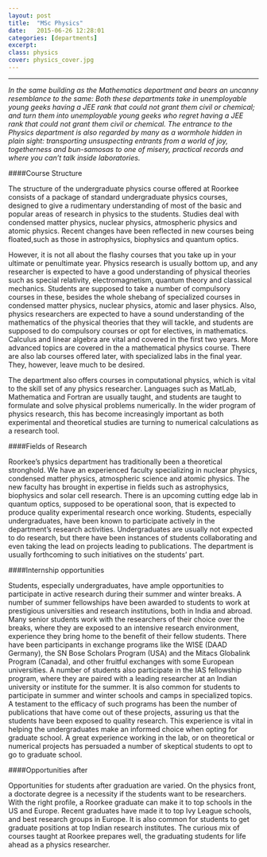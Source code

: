 ```yaml
---
layout: post
title:  "MSc Physics"
date:   2015-06-26 12:28:01
categories: [departments]
excerpt: 
class: physics
cover: physics_cover.jpg
--- 	
```

--------------------------------
_In the same building as the Mathematics department and bears an uncanny resemblance to the
same: Both these departments take in unemployable young geeks having a JEE rank that could 
not grant them civil or chemical; and turn them into unemployable young geeks who regret 
having a JEE rank that could not grant them civil or chemical. The entrance to the Physics 
department is also regarded by many as a wormhole hidden in plain sight: transporting 
unsuspecting entrants from a world of joy, togetherness and bun-samosas to one of misery, 
practical records and where you can’t talk inside laboratories._

####Course Structure

The structure of the undergraduate physics course offered at Roorkee 
consists of a package of standard undergraduate physics courses, designed to give a 
rudimentary understanding of most of the basic and popular areas of research in physics to the 
students. Studies deal with condensed matter physics, nuclear physics, atmospheric physics and atomic 
physics. Recent changes have been reflected in new courses being floated,such as those in 
astrophysics, biophysics and quantum optics. 

However, it is not all about the flashy courses that you take up in your ultimate or penultimate 
year. Physics research is usually bottom up, and any researcher is expected to have a good 
understanding of physical theories such as special relativity, electromagnetism, quantum theory 
and classical mechanics. Students are supposed to take a number of compulsory courses in 
these, besides the whole shebang of specialized courses in condensed matter physics, nuclear 
physics, atomic and laser physics. Also, physics researchers are expected to have a sound 
understanding of the mathematics of the physical theories that they will tackle, and students 
are supposed to do compulsory courses or opt for electives, in mathematics. Calculus and linear 
algebra are vital and covered in the first two years. More advanced topics are covered in 
the a mathematical physics course. There are also lab courses offered later, with specialized 
labs in the final year. They, however, leave much to be desired.

The department also offers courses in computational physics, which is vital to the skill set of 
any physics researcher. Languages such as MatLab, Mathematica and Fortran are usually 
taught, and students are taught to formulate and solve physical problems numerically. In the 
wider program of physics research, this has become increasingly important as both 
experimental and theoretical studies are turning to numerical calculations as a research tool.

####Fields of Research

Roorkee’s physics department has traditionally been a theoretical 
stronghold. We have an experienced faculty specializing in nuclear physics, 
condensed matter physics, atmospheric science and atomic physics. The new faculty has 
brought in expertise in fields such as astrophysics, biophysics and solar cell research. There is 
an upcoming cutting edge lab in quantum optics, supposed to be operational soon, that is 
expected to produce quality experimental research once working. Students, especially 
undergraduates, have been known to participate actively in the department’s research activities. 
Undergraduates are usually not expected to do research, but there have been instances of 
students collaborating and even taking the lead on projects leading to publications. The 
department is usually forthcoming to such initiatives on the students’ part.

####Internship opportunities 

Students, especially undergraduates, have ample opportunities to 
participate in active research during their summer and winter breaks. A number of summer 
fellowships have been awarded to students to work at prestigious universities and research 
institutions, both in India and abroad. Many senior students work with the researchers of their 
choice over the breaks, where they are exposed to an intensive research environment, 
experience they bring home to the benefit of their fellow students. There have been 
participants in exchange programs like the WISE (DAAD Germany), the SN Bose Scholars 
Program (USA) and the Mitacs Globalink Program (Canada), and other fruitful exchanges with 
some European universities. A number of students also participate in the IAS fellowship 
program, where they are paired with a leading researcher at an Indian university or institute for 
the summer. It is also common for students to participate in summer and winter schools and 
camps in specialized topics. A testament to the efficacy of such programs has been the number 
of publications that have come out of these projects, assuring us that the students have been 
exposed to quality research. This experience is vital in helping the undergraduates make an 
informed choice when opting for graduate school. A great experience working in the lab, or on 
theoretical or numerical projects has persuaded a number of skeptical students to opt to go to 
graduate school.  

####Opportunities after

Opportunities for students after graduation are varied. On the physics 
front, a doctorate degree is a necessity if the students want to be researchers. With the right 
profile, a Roorkee graduate can make it to top schools in the US and Europe. Recent graduates 
have made it to top Ivy League schools, and best research groups in Europe. It is also common 
for students to get graduate positions at top Indian research institutes. The curious mix of 
courses taught at Roorkee prepares well, the graduating students for life ahead as a physics 
researcher.

